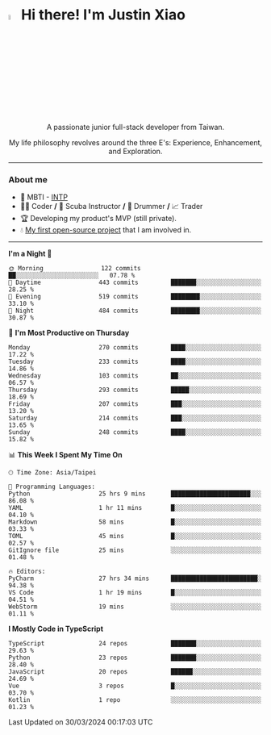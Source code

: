 # <img src="https://media.giphy.com/media/hvRJCLFzcasrR4ia7z/giphy.gif" width="5%">Hi there! I'm Justin Xiao
<p align="center">A passionate junior full-stack developer from Taiwan.  </p>
<p align="center">My life philosophy revolves around the three E's: Experience, Enhancement, and Exploration.</p>

---
### About me
- 👀 MBTI - [INTP](https://www.16personalities.com/intp-personality)
- 👨‍💻 Coder **/** 🤿 Scuba Instructor **/** 🥁 Drummer **/** 📈 Trader
- 🏆 Developing my product's MVP (still private).
- 💧 [My first open-source project](https://github.com/Game-as-a-Service/Game-Lobby-Web) that I am involved in.

---
<!--START_SECTION:waka-->
**I'm a Night 🦉** 

```text
🌞 Morning                122 commits         ██░░░░░░░░░░░░░░░░░░░░░░░   07.78 % 
🌆 Daytime                443 commits         ███████░░░░░░░░░░░░░░░░░░   28.25 % 
🌃 Evening                519 commits         ████████░░░░░░░░░░░░░░░░░   33.10 % 
🌙 Night                  484 commits         ████████░░░░░░░░░░░░░░░░░   30.87 % 
```
📅 **I'm Most Productive on Thursday** 

```text
Monday                   270 commits         ████░░░░░░░░░░░░░░░░░░░░░   17.22 % 
Tuesday                  233 commits         ████░░░░░░░░░░░░░░░░░░░░░   14.86 % 
Wednesday                103 commits         ██░░░░░░░░░░░░░░░░░░░░░░░   06.57 % 
Thursday                 293 commits         █████░░░░░░░░░░░░░░░░░░░░   18.69 % 
Friday                   207 commits         ███░░░░░░░░░░░░░░░░░░░░░░   13.20 % 
Saturday                 214 commits         ███░░░░░░░░░░░░░░░░░░░░░░   13.65 % 
Sunday                   248 commits         ████░░░░░░░░░░░░░░░░░░░░░   15.82 % 
```


📊 **This Week I Spent My Time On** 

```text
🕑︎ Time Zone: Asia/Taipei

💬 Programming Languages: 
Python                   25 hrs 9 mins       ██████████████████████░░░   86.08 % 
YAML                     1 hr 11 mins        █░░░░░░░░░░░░░░░░░░░░░░░░   04.10 % 
Markdown                 58 mins             █░░░░░░░░░░░░░░░░░░░░░░░░   03.33 % 
TOML                     45 mins             █░░░░░░░░░░░░░░░░░░░░░░░░   02.57 % 
GitIgnore file           25 mins             ░░░░░░░░░░░░░░░░░░░░░░░░░   01.48 % 

🔥 Editors: 
PyCharm                  27 hrs 34 mins      ████████████████████████░   94.38 % 
VS Code                  1 hr 19 mins        █░░░░░░░░░░░░░░░░░░░░░░░░   04.51 % 
WebStorm                 19 mins             ░░░░░░░░░░░░░░░░░░░░░░░░░   01.11 % 
```

**I Mostly Code in TypeScript** 

```text
TypeScript               24 repos            ███████░░░░░░░░░░░░░░░░░░   29.63 % 
Python                   23 repos            ███████░░░░░░░░░░░░░░░░░░   28.40 % 
JavaScript               20 repos            ██████░░░░░░░░░░░░░░░░░░░   24.69 % 
Vue                      3 repos             █░░░░░░░░░░░░░░░░░░░░░░░░   03.70 % 
Kotlin                   1 repo              ░░░░░░░░░░░░░░░░░░░░░░░░░   01.23 % 
```




 Last Updated on 30/03/2024 00:17:03 UTC
<!--END_SECTION:waka-->
